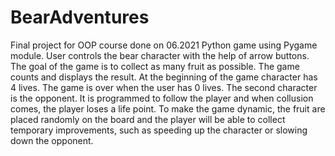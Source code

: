 # BearAdventures
 Final project for OOP course done on 06.2021
 Python game using Pygame module. User controls the bear character with the help of arrow buttons. The goal of the game is to collect as many fruit as possible. The game counts and displays the result. At the beginning of the game character has 4 lives. The game is over when the user has 0 lives. The second character is the opponent.  It is programmed to follow the player and when collusion comes, the player loses a life point. To make the game dynamic, the fruit are placed randomly on the board and the player will be able to collect temporary improvements, such as speeding up the character or slowing down the opponent.
